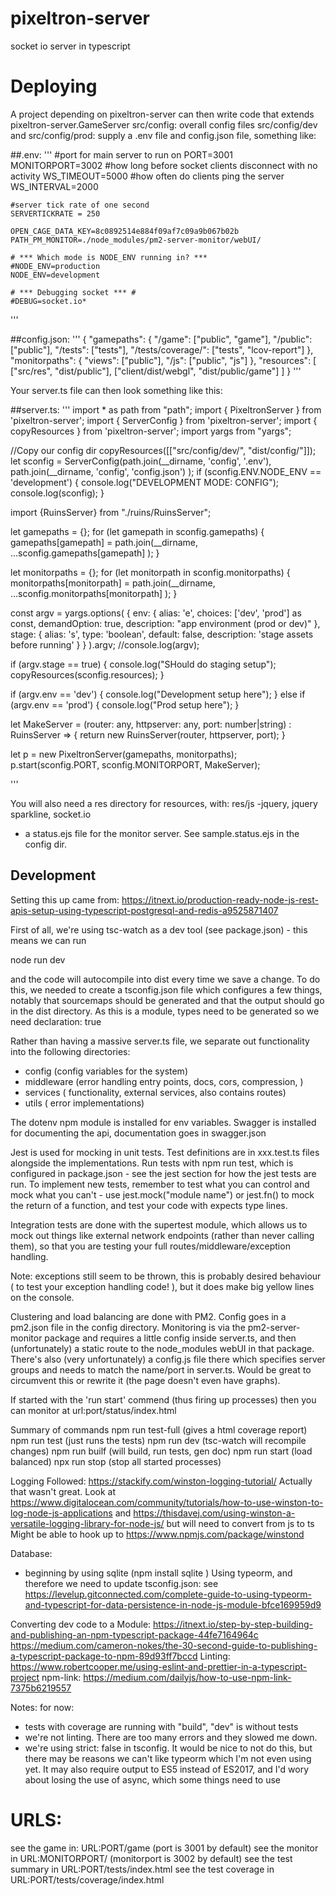 # pixeltron-server
socket io server in typescript

# Deploying

A project depending on pixeltron-server can then write code that extends pixeltron-server.GameServer
src/config: overall config files
src/config/dev and src/config/prod: supply a .env file and config.json file, something like:

##.env:
'''
    #port for main server to run on
    PORT=3001
    MONITORPORT=3002
    #how long before socket clients disconnect with no activity
    WS_TIMEOUT=5000
    #how often do clients ping the server
    WS_INTERVAL=2000

    #server tick rate of one second
    SERVERTICKRATE = 250

    OPEN_CAGE_DATA_KEY=8c0892514e884f09af7c09a9b067b02b
    PATH_PM_MONITOR=./node_modules/pm2-server-monitor/webUI/

    # *** Which mode is NODE_ENV running in? ***
    #NODE_ENV=production
    NODE_ENV=development

    # *** Debugging socket *** #
    #DEBUG=socket.io*
'''

##config.json:
'''
{
    "gamepaths": {
        "/game": ["public", "game"],
        "/public": ["public"],
        "/tests": ["tests"],
        "/tests/coverage/": ["tests", "lcov-report"]
    },
    "monitorpaths": {
        "views": ["public"],
        "/js": ["public", "js"]
    },
    "resources": [
        ["src/res", "dist/public"],
        ["client/dist/webgl", "dist/public/game"]
    ]
}
'''

Your server.ts file can then look something like this:

##server.ts:
'''
import * as path from "path";
import { PixeltronServer } from 'pixeltron-server';
import { ServerConfig } from 'pixeltron-server';
import { copyResources } from 'pixeltron-server';
import yargs from "yargs";

//Copy our config dir
copyResources([["src/config/dev/", "dist/config/"]]);
let sconfig = ServerConfig(path.join(__dirname, 'config', '.env'), path.join(__dirname, 'config', 'config.json') );
if (sconfig.ENV.NODE_ENV == 'development')
{
  console.log("DEVELOPMENT MODE: CONFIG");
  console.log(sconfig);
}

import {RuinsServer} from "./ruins/RuinsServer";

let gamepaths = {};
for (let gamepath in sconfig.gamepaths)
{
  gamepaths[gamepath] = path.join(__dirname, ...sconfig.gamepaths[gamepath] );
}

let monitorpaths = {};
for (let monitorpath in sconfig.monitorpaths)
{
  monitorpaths[monitorpath] = path.join(__dirname, ...sconfig.monitorpaths[monitorpath] );
}

const argv = yargs.options(
  {
    env: 
    {
      alias: 'e',
      choices: ['dev', 'prod'] as const,
      demandOption: true,
      description: "app environment (prod or dev)"
    },
    stage:
    {
      alias: 's',
      type: 'boolean',
      default: false,
      description: 'stage assets before running'
    }
  }
).argv;
//console.log(argv);

if (argv.stage == true)
{
  console.log("SHould do staging setup");
  copyResources(sconfig.resources);
}

if (argv.env == 'dev')
{
  console.log("Development setup here");
}
else if (argv.env == 'prod')
{
  console.log("Prod setup here");
}


let MakeServer = (router: any, httpserver: any, port: number|string) : RuinsServer =>
{
  return new RuinsServer(router, httpserver, port);
}

let p = new PixeltronServer(gamepaths, monitorpaths);
p.start(sconfig.PORT, sconfig.MONITORPORT, MakeServer);


'''

You will also need a res directory for resources, with:
res/js
    -jquery, jquery sparkline, socket.io
- a status.ejs file for the monitor server. See sample.status.ejs in the config dir.

## Development
Setting this up came from: https://itnext.io/production-ready-node-js-rest-apis-setup-using-typescript-postgresql-and-redis-a9525871407

First of all, we're using tsc-watch as a dev tool (see package.json) - this means we can run 

node run dev

and the code will autocompile into dist every time we save a change. To do this, we needed to create a tsconfig.json file which configures a few things, notably that sourcemaps should be generated and that the output should go in the dist directory.
As this is a module, types need to be generated so we need declaration: true

Rather than having a massive server.ts file, we separate out functionality into the following directories:
- config (config variables for the system)
- middleware (error handling entry points, docs, cors, compression, )
- services ( functionality, external services, also contains routes)
- utils ( error implementations)

The dotenv npm module is installed for env variables.
Swagger is installed for documenting the api, documentation goes in swagger.json

Jest is used for mocking in unit tests. Test definitions are in xxx.test.ts files alongside the implementations. Run tests with npm run test, which is configured in package.json - see the jest section for how the jest tests are run. To implement new tests, remember to test what you can control and mock what you can't - use jest.mock("module name") or jest.fn() to mock the return of a function, and test your code with expects type lines.

Integration tests are done with the supertest module, which allows us to mock out things like external network endpoints (rather than never calling them), so that you are testing your full routes/middleware/exception handling.

Note: exceptions still seem to be thrown, this is probably desired behaviour ( to test your exception handling code! ), but it does make big yellow lines on the console.

Clustering and load balancing are done with PM2. Config goes in a pm2.json file in the config directory.
Monitoring is via the pm2-server-monitor package and requires a little config inside server.ts, and then
(unfortunately) a static route to the node_modules webUI in that package. There's also (very unfortunately) a
config.js file there which specifies server groups and needs to match the name/port in server.ts. Would be great to
circumvent this or rewrite it (the page doesn't even have graphs).

If started with the 'run start' commend (thus firing up processes) then you can monitor at url:port/status/index.html

Summary of commands
npm run test-full (gives a html coverage report)
npm run test (just runs the tests)
npm run dev (tsc-watch will recompile changes)
npm run builf (will build, run tests, gen doc)
npm run start (load balanced)
npx run stop (stop all started processes)

Logging
Followed: https://stackify.com/winston-logging-tutorial/
Actually that wasn't great.
Look at https://www.digitalocean.com/community/tutorials/how-to-use-winston-to-log-node-js-applications and https://thisdavej.com/using-winston-a-versatile-logging-library-for-node-js/ but will need to convert from js to ts
Might be able to hook up to https://www.npmjs.com/package/winstond

Database:
- beginning by using sqlite (npm install sqlite )
Using typeorm, and therefore we need to update tsconfig.json: see https://levelup.gitconnected.com/complete-guide-to-using-typeorm-and-typescript-for-data-persistence-in-node-js-module-bfce169959d9

Converting dev code to a Module:
https://itnext.io/step-by-step-building-and-publishing-an-npm-typescript-package-44fe7164964c
https://medium.com/cameron-nokes/the-30-second-guide-to-publishing-a-typescript-package-to-npm-89d93ff7bccd
Linting:
https://www.robertcooper.me/using-eslint-and-prettier-in-a-typescript-project
npm-link:
https://medium.com/dailyjs/how-to-use-npm-link-7375b6219557





Notes:
for now: 
- tests with coverage are running with "build", "dev" is without tests
- we're not linting. There are too many errors and they slowed me down.
- we're using strict: false in tsconfig. It would be nice to not do this, but there may be reasons we can't like typeorm which I'm not even using yet. It may also require output to ES5 instead of ES2017, and I'd wory about losing the use of async, which some things need to use

URLS:
=====
see the game in: URL:PORT/game (port is 3001 by default)
see the monitor in URL:MONITORPORT/ (monitorport is 3002 by default)
see the test summary in URL:PORT/tests/index.html
see the test coverage in URL:PORT/tests/coverage/index.html
